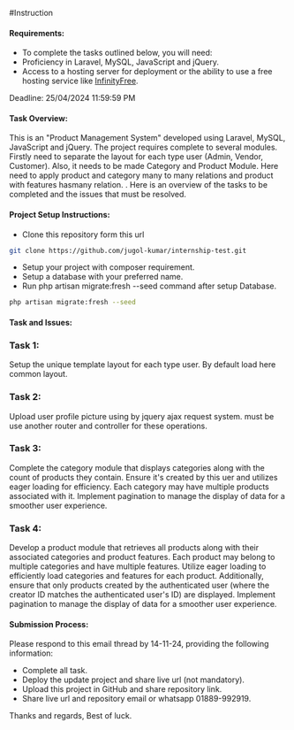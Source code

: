 #Instruction


#### Requirements:
- To complete the tasks outlined below, you will need:
- Proficiency in Laravel, MySQL, JavaScript and jQuery.
- Access to a hosting server for deployment or the ability to use a free hosting service like [InfinityFree](https://www.infinityfree.com/).

Deadline: 25/04/2024 11:59:59 PM



#### Task Overview:

This is an "Product Management System" developed using Laravel, MySQL, JavaScript and jQuery. The project requires complete to several modules. Firstly need to separate the layout for each type user (Admin, Vendor, Customer). Also, it needs to be made Category and Product Module. Here need to apply product and category many to many relations and product with features hasmany relation. . Here is an overview of the tasks to be completed and the issues that must be resolved.
#### Project Setup Instructions:

- Clone this repository form this url

```bash
git clone https://github.com/jugol-kumar/internship-test.git
```
- Setup your project with composer requirement. 
- Setup a database with your preferred name.
- Run php artisan migrate:fresh --seed command after setup Database.
```bash
php artisan migrate:fresh --seed
```


#### Task and Issues:

### Task 1: 
Setup the unique template layout for each type user. By default load here common layout. 


### Task 2:
Upload user profile picture using by jquery ajax request system. must be use another router and controller for these operations.


### Task 3:
Complete the category module that displays categories along with the count of products they contain. Ensure it's created by this uer and utilizes eager loading for efficiency. Each category may have multiple products associated with it. Implement pagination to manage the display of data for a smoother user experience.

### Task 4:
Develop a product module that retrieves all products along with their associated categories and product features. Each product may belong to multiple categories and have multiple features. Utilize eager loading to efficiently load categories and features for each product. Additionally, ensure that only products created by the authenticated user (where the creator ID matches the authenticated user's ID) are displayed. Implement pagination to manage the display of data for a smoother user experience.



#### Submission Process:
Please respond to this email thread by 14-11-24, providing the following information:
- Complete all task.
- Deploy the update project and share live url (not mandatory).
- Upload this project in GitHub and share repository link.
- Share live url and repository email or whatsapp 01889-992919.


Thanks and regards, Best of luck.
